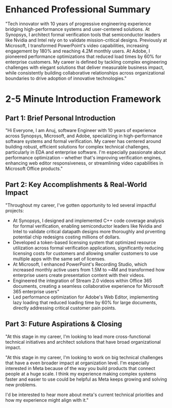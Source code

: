 # Enhanced Professional Summary

"Tech innovator with 10 years of progressive engineering experience bridging high-performance systems and user-centered solutions. At Synopsys, I architect formal verification tools that semiconductor leaders like Nvidia and Intel rely on to validate mission-critical designs. Previously at Microsoft, I transformed PowerPoint's video capabilities, increasing engagement by 180% and reaching 4.2M monthly users. At Adobe, I pioneered performance optimizations that reduced load times by 60% for enterprise customers. My career is defined by tackling complex engineering challenges with elegant solutions that deliver measurable business impact, while consistently building collaborative relationships across organizational boundaries to drive adoption of innovative technologies."

# 2-5 Minute Introduction Framework

## Part 1: Brief Personal Introduction

"Hi Everyone, I am Anuj, software Engineer with 10 years of experience across Synopsys, Microsoft, and Adobe, specializing in high-performance software systems and formal verification. My career has centered around building robust, efficient solutions for complex technical challenges, particularly in EDA and enterprise software. I'm especially passionate about performance optimization – whether that's improving verification engines, enhancing web editor responsiveness, or streamlining video capabilities in Microsoft Office products."

## Part 2: Key Accomplishments & Real-World Impact

"Throughout my career, I've gotten opportunity to led several impactful projects:

* At Synopsys, I designed and implemented C++ code coverage analysis for formal verification, enabling semiconductor leaders like Nvidia and Intel to validate critical datapath designs more thoroughly and prventing potential chip redesigns costing millions of dollars.
* Developed a token-based licensing system that optimized resource utilization across formal verification applications, significantly reducing licensing costs for customers and allowing smaller customers to use multiple apps with the same set of licenses.
* At Microsoft, I enhanced PowerPoint's Recording Studio, which increased monthly active users from 1.5M to ~4M and transformed how enterprise users create presentation content with their videos.
* Engineered the integration of Stream 2.0 videos within Office 365 documents, creating a seamless collaborative experience for Microsoft 365 enterprise users"
* Led performance optimization for Adobe's Web Editor, implementing lazy loading that reduced loading time by 60% for large documents, directly addressing critical customer pain points.

## Part 3: Future Aspirations & Closing

"At this stage in my career, I'm looking to lead more cross-functional technical initiatives and architect solutions that have broad organizational impact.

"At this stage in my career, I'm looking to work on big technical challenges that have a even broader impact at organization level. I'm especially interested in Meta because of the way you build products that connect people at a huge scale. I think my experience making complex systems faster and easier to use could be helpful as Meta keeps growing and solving new problems.

I'd be interested to hear more about meta's current technical priorities and how my experience might align with it."
